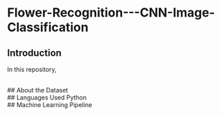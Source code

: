 # Flower-Recognition---CNN-Image-Classification
## Introduction
In this repository, 
<br />

<br />
## About the Dataset

<br />
## Languages Used
Python
<br />
## Machine Learning Pipeline
